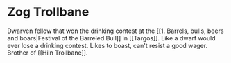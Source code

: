 # Zog Trollbane

Dwarven fellow that won the drinking contest at the [[1. Barrels, bulls, beers and boars|Festival of the Barreled Bull]] in [[Targos]]. Like a dwarf would ever lose a drinking contest. Likes to boast, can't resist a good wager. Brother of [[Hiln Trollbane]].